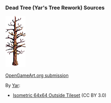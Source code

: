 ### Dead Tree (Yar's Tree Rework) Sources

![Preview](PNG/32x32/dead_tree-001.png)

[OpenGameArt.org submission](https://opengameart.org/node/81764)

By [Yar](https://opengameart.org/user/226):
- [Isometric 64x64 Outside Tileset](https://opengameart.org/node/3012) (CC BY 3.0)

